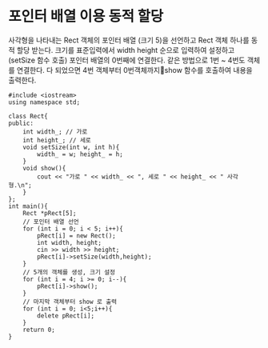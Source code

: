 
# 포인터 배열 이용 동적 할당

사각형을 나타내는 Rect 객체의 포인터 배열 (크기 5)을 선언하고
Rect 객체 하나를 동적 할당 받는다. 
크기를 표준입력에서 width height 순으로 입력하여 설정하고 (setSize 함수 호출)
포인터 배열의 0번째에 연결한다. 
같은 방법으로 1번 ~ 4번도 객체를 연결한다.
다 되었으면 4번 객체부터 0번객체까지show 함수를 호출하여 내용을 출력한다.

```
#include <iostream>
using namespace std;

class Rect{
public:
	int width_; // 가로
	int height_; // 세로
	void setSize(int w, int h){
		width_ = w; height_ = h;
	}
	void show(){
		cout << "가로 " << width_ << ", 세로 " << height_ << " 사각형.\n";
	}
};
int main(){
	Rect *pRect[5];
	// 포인터 배열 선언
	for (int i = 0; i < 5; i++){
		pRect[i] = new Rect();
		int width, height;
		cin >> width >> height;
		pRect[i]->setSize(width,height);
	}
	// 5개의 객체를 생성, 크기 설정
	for (int i = 4; i >= 0; i--){
		pRect[i]->show();
	}
	// 마지막 객체부터 show 로 출력
	for (int i = 0; i<5;i++){
		delete pRect[i];
	}
	return 0;
}

```